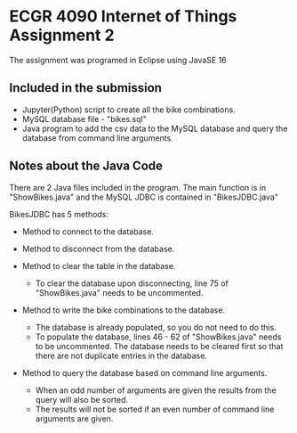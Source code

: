 # ECGR 4090 Internet of Things Assignment 2

The assignment was programed in Eclipse using JavaSE 16

## Included in the submission
- Jupyter(Python) script to create all the bike combinations.
- MySQL database file - "bikes.sql"
- Java program to add the csv data to the MySQL database and query the database from command line arguments.


## Notes about the Java Code
There are 2 Java files included in the program. The main function is in "ShowBikes.java" and the MySQL JDBC is contained in "BikesJDBC.java"

BikesJDBC has 5 methods:
- Method to connect to the database.
- Method to disconnect from the database.
- Method to clear the table in the database.
    - To clear the database upon disconnecting, line 75 of "ShowBikes.java" needs to be uncommented.

- Method to write the bike combinations to the database.
    - The database is already populated, so you do not need to do this.
    - To populate the database, lines 46 - 62 of "ShowBikes.java" needs to be uncommented. The database needs to be cleared first so that there are not duplicate entries in the database.

- Method to query the database based on command line arguments.
    -   When an odd number of arguments are given the results from the query will also be sorted.
    -   The results will not be sorted if an even number of command line arguments are given.
